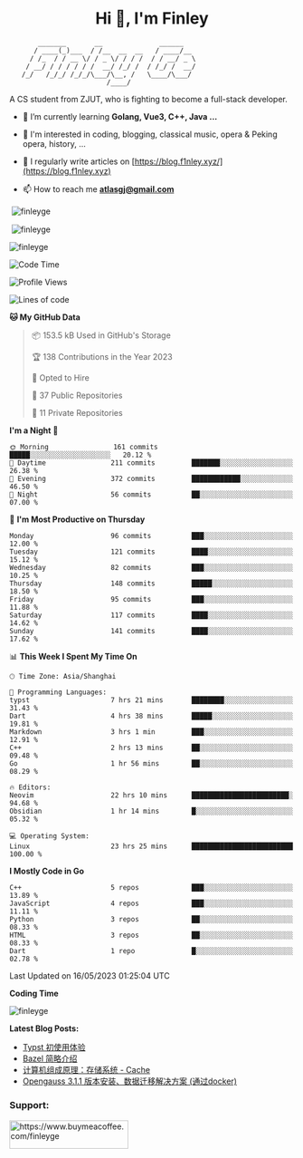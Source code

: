 <h1 align="center">Hi 👋, I'm Finley</h1>

```text
       _______       __              ______   
      / ____(_)___  / /__  __  __   / ____/__ 
     / /_  / / __ \/ / _ \/ / / /  / / __/ _ \
    / __/ / / / / / /  __/ /_/ /  / /_/ /  __/
   /_/   /_/_/ /_/_/\___/\__, /   \____/\___/
                        /____/                
```

<p align="left">

A CS student from ZJUT,
who is fighting to become a full-stack developer.

</p>

<p align="left">

- 🌱 I’m currently learning **Golang, Vue3, C++, Java ...**

- 🧠 I'm interested in coding, blogging, classical music, opera & Peking opera, history, ...

- 📝 I regularly write articles on [https://blog.f1nley.xyz/](https://blog.f1nley.xyz)

- 📫 How to reach me **atlasgj@gmail.com**

</p>

<p>&nbsp;<img align="center" src="https://github-readme-stats.vercel.app/api/top-langs/?username=finleyge&show_icons=true&locale=en&hide=javascript,html,tex" alt="finleyge" /></p>

<p>&nbsp;<img align="center" src="https://github-readme-stats.vercel.app/api?username=finleyge&show_icons=true&locale=en" alt="finleyge" /></p>

<p><img align="center" src="https://github-readme-streak-stats.herokuapp.com/?user=finleyge&" alt="finleyge" /></p>

<!--START_SECTION:waka-->
![Code Time](http://img.shields.io/badge/Code%20Time-612%20hrs%2043%20mins-blue)

![Profile Views](http://img.shields.io/badge/Profile%20Views-2-blue)

![Lines of code](https://img.shields.io/badge/From%20Hello%20World%20I%27ve%20Written-561.6%20thousand%20lines%20of%20code-blue)

**🐱 My GitHub Data** 

> 📦 153.5 kB Used in GitHub's Storage 
 > 
> 🏆 138 Contributions in the Year 2023
 > 
> 💼 Opted to Hire
 > 
> 📜 37 Public Repositories 
 > 
> 🔑 11 Private Repositories 
 > 
**I'm a Night 🦉** 

```text
🌞 Morning                161 commits         █████░░░░░░░░░░░░░░░░░░░░   20.12 % 
🌆 Daytime                211 commits         ███████░░░░░░░░░░░░░░░░░░   26.38 % 
🌃 Evening                372 commits         ████████████░░░░░░░░░░░░░   46.50 % 
🌙 Night                  56 commits          ██░░░░░░░░░░░░░░░░░░░░░░░   07.00 % 
```
📅 **I'm Most Productive on Thursday** 

```text
Monday                   96 commits          ███░░░░░░░░░░░░░░░░░░░░░░   12.00 % 
Tuesday                  121 commits         ████░░░░░░░░░░░░░░░░░░░░░   15.12 % 
Wednesday                82 commits          ███░░░░░░░░░░░░░░░░░░░░░░   10.25 % 
Thursday                 148 commits         █████░░░░░░░░░░░░░░░░░░░░   18.50 % 
Friday                   95 commits          ███░░░░░░░░░░░░░░░░░░░░░░   11.88 % 
Saturday                 117 commits         ████░░░░░░░░░░░░░░░░░░░░░   14.62 % 
Sunday                   141 commits         ████░░░░░░░░░░░░░░░░░░░░░   17.62 % 
```


📊 **This Week I Spent My Time On** 

```text
🕑︎ Time Zone: Asia/Shanghai

💬 Programming Languages: 
typst                    7 hrs 21 mins       ████████░░░░░░░░░░░░░░░░░   31.43 % 
Dart                     4 hrs 38 mins       █████░░░░░░░░░░░░░░░░░░░░   19.81 % 
Markdown                 3 hrs 1 min         ███░░░░░░░░░░░░░░░░░░░░░░   12.91 % 
C++                      2 hrs 13 mins       ██░░░░░░░░░░░░░░░░░░░░░░░   09.48 % 
Go                       1 hr 56 mins        ██░░░░░░░░░░░░░░░░░░░░░░░   08.29 % 

🔥 Editors: 
Neovim                   22 hrs 10 mins      ████████████████████████░   94.68 % 
Obsidian                 1 hr 14 mins        █░░░░░░░░░░░░░░░░░░░░░░░░   05.32 % 

💻 Operating System: 
Linux                    23 hrs 25 mins      █████████████████████████   100.00 % 
```

**I Mostly Code in Go** 

```text
C++                      5 repos             ███░░░░░░░░░░░░░░░░░░░░░░   13.89 % 
JavaScript               4 repos             ███░░░░░░░░░░░░░░░░░░░░░░   11.11 % 
Python                   3 repos             ██░░░░░░░░░░░░░░░░░░░░░░░   08.33 % 
HTML                     3 repos             ██░░░░░░░░░░░░░░░░░░░░░░░   08.33 % 
Dart                     1 repo              █░░░░░░░░░░░░░░░░░░░░░░░░   02.78 % 
```




 Last Updated on 16/05/2023 01:25:04 UTC
<!--END_SECTION:waka-->
**Coding Time**
<p>
       <img align="center" src="https://wakatime.com/share/@1f267603-cf28-47c9-a32c-2753500710e7/96d852e9-5832-42ff-acaa-a48a5371ba9d.svg" alt="finleyge" />
</p>

</p>


**Latest Blog Posts:**

<!-- BLOG-POST-LIST:START -->
- [Typst 初使用体验](https://blog.f1nley.xyz/post/typst-first-use/)
- [Bazel 简略介绍](https://blog.f1nley.xyz/post/bazel-basic-intro/)
- [计算机组成原理：存储系统 - Cache](https://blog.f1nley.xyz/post/ee/cache/)
- [Opengauss 3.1.1 版本安装、数据迁移解决方案 &lpar;通过docker&rpar;](https://blog.f1nley.xyz/post/linux/opengauss311/)
<!-- BLOG-POST-LIST:END -->

<h3 align="left">Support:</h3>

<p align="left">

<a href="https://www.buymeacoffee.com/finleyge"> <img align="left" src="https://cdn.buymeacoffee.com/buttons/v2/default-yellow.png" height="50" width="210" alt="https://www.buymeacoffee.com/finleyge" />

</a>
</p>
